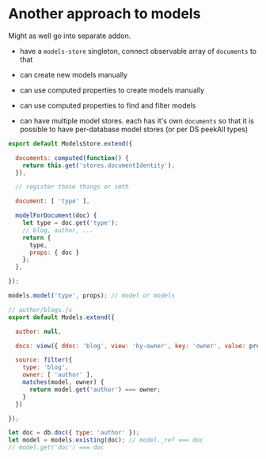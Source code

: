 # Another approach to models

Might as well go into separate addon.

* have a `models-store` singleton, connect observable array of `documents` to that
* can create new models manually
* can use computed properties to create models manually
* can use computed properties to find and filter models

* can have multiple model stores. each has it's own `documents` so that it is possible to have per-database model stores (or per DS peekAll types)

``` javascript
export default ModelsStore.extend({

  documents: computed(function() {
    return this.get('stores.documentIdentity');
  }),

  // register those things or smth

  document: [ 'type' ],

  modelForDocument(doc) {
    let type = doc.get('type');
    // blog, author, ...
    return {
      type,
      props: { doc }
    };
  },

});
```

``` javascript
models.model('type', props); // model or models
```

``` javascript
// author/blogs.js
export default Models.extend({

  author: null,

  docs: view({ ddoc: 'blog', view: 'by-owner', key: 'owner', value: prop('author.doc.id') }),

  source: filter({
    type: 'blog',
    owner: [ 'author' ],
    matches(model, owner) {
      return model.get('author') === owner;
    }
  })

});
```

``` javascript
let doc = db.doc({ type: 'author' });
let model = models.existing(doc); // model._ref === doc
// model.get('doc') === doc
```
